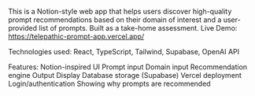 This is a Notion-style web app that helps users discover high-quality prompt recommendations based on their domain of interest and a user-provided list of prompts. Built as a take-home assessment.
Live Demo: https://telepathic-prompt-app.vercel.app/

Technologies used: React, TypeScript, Tailwind, Supabase, OpenAI API

Features: 
Notion-inspired UI
Prompt input
Domain input
Recommendation engine
Output Display
Database storage (Supabase)
Vercel deployment
Login/authentication
Showing why prompts are recommended
